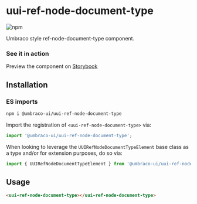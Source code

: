 # uui-ref-node-document-type

![npm](https://img.shields.io/npm/v/@umbraco-ui/uui-ref-node-document-type?logoColor=%231B264F)

Umbraco style ref-node-document-type component.

### See it in action

Preview the component on [Storybook](https://uui.umbraco.com/?path=/story/uui-ref-node-document-type)

## Installation

### ES imports

```zsh
npm i @umbraco-ui/uui-ref-node-document-type
```

Import the registration of `<uui-ref-node-document-type>` via:

```javascript
import '@umbraco-ui/uui-ref-node-document-type';
```

When looking to leverage the `UUIRefNodeDocumentTypeElement` base class as a type and/or for extension purposes, do so via:

```javascript
import { UUIRefNodeDocumentTypeElement } from '@umbraco-ui/uui-ref-node-document-type';
```

## Usage

```html
<uui-ref-node-document-type></uui-ref-node-document-type>
```

